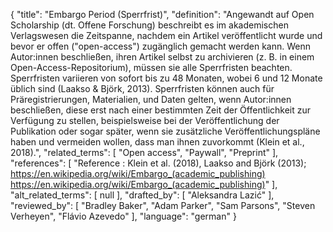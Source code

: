 {
    "title": "Embargo Period (Sperrfrist)",
    "definition": "Angewandt auf Open Scholarship (dt. Offene Forschung) beschreibt es im akademischen Verlagswesen die Zeitspanne, nachdem ein Artikel veröffentlicht wurde und bevor er offen (\"open-access\") zugänglich gemacht werden kann. Wenn Autor:innen beschließen, ihren Artikel selbst zu archivieren (z. B. in einem Open-Access-Repositorium), müssen sie alle Sperrfristen beachten. Sperrfristen variieren von sofort bis zu 48 Monaten, wobei 6 und 12 Monate üblich sind (Laakso & Björk, 2013). Sperrfristen können auch für Präregistrierungen, Materialien, und Daten gelten, wenn Autor:innen beschließen, diese erst nach einer bestimmten Zeit der Öffentlichkeit zur Verfügung zu stellen, beispielsweise bei der Veröffentlichung der Publikation oder sogar später, wenn sie zusätzliche Veröffentlichungspläne haben und vermeiden wollen, dass man ihnen zuvorkommt (Klein et al., 2018).",
    "related_terms": [
        "Open access",
        "Paywall",
        "Preprint"
    ],
    "references": [
        "Reference : Klein et al. (2018), Laakso and Björk (2013); https://en.wikipedia.org/wiki/Embargo_(academic_publishing) https://en.wikipedia.org/wiki/Embargo_(academic_publishing)"
    ],
    "alt_related_terms": [
        null
    ],
    "drafted_by": [
        "Aleksandra Lazić"
    ],
    "reviewed_by": [
        "Bradley Baker",
        "Adam Parker",
        "Sam Parsons",
        "Steven Verheyen",
        "Flávio Azevedo"
    ],
    "language": "german"
}